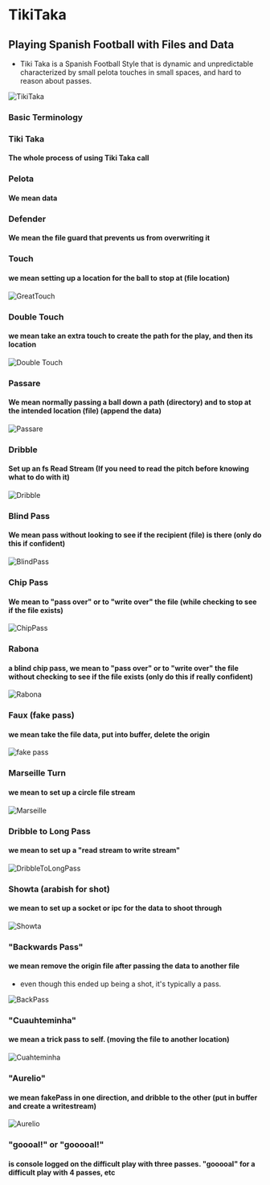 # TikiTaka
## Playing Spanish Football with Files and Data
- Tiki Taka is a Spanish Football Style that is dynamic and unpredictable
characterized by small pelota touches in small spaces, and hard to reason about
passes.

![TikiTaka](https://media.balls.ie/uploads/2013/09/barcatikitaka.gif)

### Basic Terminology


### Tiki Taka
#### The whole process of using Tiki Taka call


### Pelota 
#### We mean data


### Defender 
#### We mean the file guard that prevents us from overwriting it

### Touch 
#### we mean setting up a location for the ball to stop at (file location)
![GreatTouch](http://www.whoateallthepies.tv/wp-content/uploads/2012/06/1339961258914.gif)

### Double Touch 
#### we mean take an extra touch to create the path for the play, and then its location
![Double Touch](http://25.media.tumblr.com/049d3b7524f8066b328af64d06bb0bfe/tumblr_mp1qinImn11rdvztso1_500.gif)

### Passare 
#### We mean normally passing a ball down a path (directory) and to stop at the intended location (file) (append the data)
![Passare](https://thumbs.gfycat.com/DearestDismalAustraliankelpie-size_restricted.gif)

### Dribble
#### Set up an fs Read Stream (If you need to read the pitch before knowing what to do with it)
![Dribble](https://i.pinimg.com/originals/60/d9/9e/60d99e9935ea39dd1f84e9e6e58744c6.gif)


### Blind Pass
#### We mean pass without looking to see if the recipient (file) is there (only do this if confident)
![BlindPass](https://c.tenor.com/Is08MWvpkigAAAAC/fifa-soccer.gif)


### Chip Pass 
#### We mean to "pass over" or to "write over" the file (while checking to see if the file exists)
![ChipPass](https://68.media.tumblr.com/25e2d76dfbc9c24b3f27d867cb45d0ec/tumblr_o7pf4jesjf1vrq5lso1_500.gif)


### Rabona
#### a blind chip pass, we mean to "pass over" or to "write over" the file without checking to see if the file exists (only do this if really confident)
![Rabona](https://c.tenor.com/9tH5GAo0jsEAAAAM/robert-lewandowski-lewandowski.gif)





### Faux (fake pass)
#### we mean take the file data, put into buffer, delete the origin
![fake pass](https://64.media.tumblr.com/5df3e0260385ea86c22d9dfa5d3255a1/8f68b6b7a4e53f11-52/s540x810/75d40cee9e6ed66149acca81816255c12fac72fd.gifv)


### Marseille Turn 
#### we mean to set up a circle file stream

![Marseille](https://thumbs.gfycat.com/SilentFluidImago-max-1mb.gif)

### Dribble to Long Pass 
#### we mean to set up a "read stream to write stream"

![DribbleToLongPass](http://www.whoateallthepies.tv/wp-content/uploads/2013/08/isco-pass.gif)


### Showta (arabish for shot) 
#### we mean to set up a socket or ipc for the data to shoot through

![Showta](https://thumbs.gfycat.com/AgileViciousEastrussiancoursinghounds-size_restricted.gif)



### "Backwards Pass" 
#### we mean remove the origin file after passing the data to another file 
- even though this ended up being a shot, it's typically a pass.

![BackPass](https://c.tenor.com/J1O91U8m0_YAAAAC/ronaldo-vs-hungary-ronaldo-goal-vs-hungary.gif)


### "Cuauhteminha" 
#### we mean a trick pass to self. (moving the file to another location)

![Cuahteminha](https://i.makeagif.com/media/10-11-2015/kZ_ZND.gif)

### "Aurelio" 
#### we mean fakePass in one direction, and dribble to the other (put in buffer and create a writestream)

![Aurelio](https://media4.giphy.com/media/DbCErKp9tO14VpcA8j/giphy.gif)

### "goooal!" or "gooooal!" 
#### is console logged on the difficult play with three passes. "gooooal" for a difficult play with 4 passes, etc

